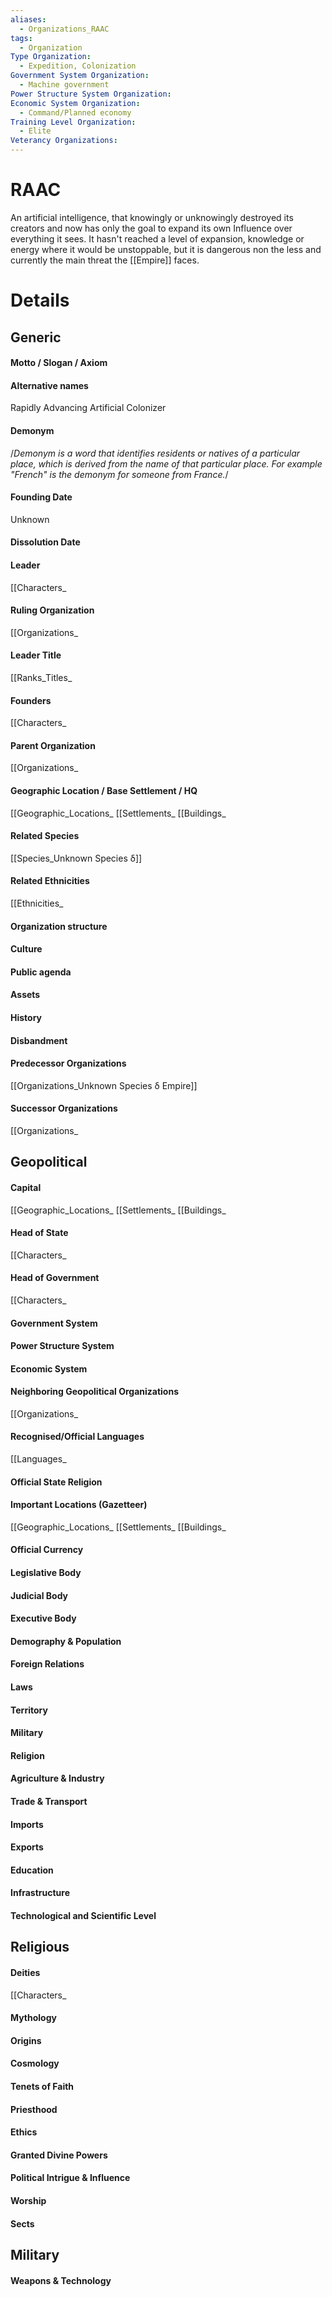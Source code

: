 ```yaml
---
aliases:
  - Organizations_RAAC
tags:
  - Organization
Type Organization:
  - Expedition, Colonization
Government System Organization:
  - Machine government
Power Structure System Organization: 
Economic System Organization:
  - Command/Planned economy
Training Level Organization:
  - Elite
Veterancy Organizations:
---
```

# RAAC
An artificial intelligence, that knowingly or unknowingly destroyed its creators and now has only the goal to expand its own Influence over everything it sees. It hasn't reached a level of expansion, knowledge or energy where it would be unstoppable, but it is dangerous non the less and currently the main threat the [[Empire]] faces.



# Details

## Generic
#### Motto / Slogan / Axiom
#### Alternative names
Rapidly Advancing Artificial Colonizer
#### Demonym
/*Demonym is a word that identifies residents or natives of a particular place, which is derived from the name of that particular place. For example "French" is the demonym for someone from France.*/
#### Founding Date
Unknown
#### Dissolution Date
#### Leader
[[Characters_
#### Ruling Organization
[[Organizations_
#### Leader Title
[[Ranks_Titles_
#### Founders
[[Characters_
#### Parent Organization
[[Organizations_
#### Geographic Location / Base Settlement / HQ
[[Geographic_Locations_
[[Settlements_
[[Buildings_
#### Related Species
[[Species_Unknown Species δ]] 
#### Related Ethnicities
[[Ethnicities_
#### Organization structure
#### Culture
#### Public agenda
#### Assets
#### History
#### Disbandment
#### Predecessor Organizations
[[Organizations_Unknown Species δ Empire]] 
#### Successor Organizations
[[Organizations_
## Geopolitical
#### Capital
[[Geographic_Locations_
[[Settlements_
[[Buildings_
#### Head of State
[[Characters_
#### Head of Government
[[Characters_
#### Government System
#### Power Structure System
#### Economic System
#### Neighboring Geopolitical Organizations
[[Organizations_
#### Recognised/Official Languages
[[Languages_
#### Official State Religion
#### Important Locations (Gazetteer)
[[Geographic_Locations_
[[Settlements_
[[Buildings_
#### Official Currency
#### Legislative Body
#### Judicial Body
#### Executive Body
#### Demography & Population
#### Foreign Relations
#### Laws
#### Territory
#### Military
#### Religion
#### Agriculture & Industry
#### Trade & Transport
#### Imports
#### Exports
#### Education
#### Infrastructure
#### Technological and Scientific Level
## Religious 
#### Deities
[[Characters_
#### Mythology
#### Origins
#### Cosmology
#### Tenets of Faith
#### Priesthood
#### Ethics
#### Granted Divine Powers
#### Political Intrigue & Influence
#### Worship
#### Sects
## Military
#### Weapons & Technology
